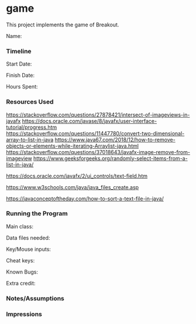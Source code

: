 game
====

This project implements the game of Breakout.

Name: 

### Timeline

Start Date: 

Finish Date: 

Hours Spent:

### Resources Used
https://stackoverflow.com/questions/27878421/intersect-of-imageviews-in-javafx
https://docs.oracle.com/javase/8/javafx/user-interface-tutorial/progress.htm
https://stackoverflow.com/questions/11447780/convert-two-dimensional-array-to-list-in-java
https://www.java67.com/2018/12/how-to-remove-objects-or-elements-while-iterating-Arraylist-java.html
https://stackoverflow.com/questions/37018643/javafx-image-remove-from-imageview
https://www.geeksforgeeks.org/randomly-select-items-from-a-list-in-java/

https://docs.oracle.com/javafx/2/ui_controls/text-field.htm

https://www.w3schools.com/java/java_files_create.asp

https://javaconceptoftheday.com/how-to-sort-a-text-file-in-java/
### Running the Program

Main class:

Data files needed: 

Key/Mouse inputs:

Cheat keys:

Known Bugs:

Extra credit:


### Notes/Assumptions


### Impressions

